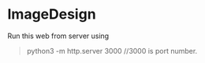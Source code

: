 # ImageDesign
Run this web from server using 
> python3 -m http.server 3000    //3000 is port number.
